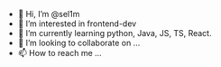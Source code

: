 - 👋 Hi, I’m @sel1m
- 👀 I’m interested in frontend-dev
- 🌱 I’m currently learning python, Java, JS, TS, React.
- 💞️ I’m looking to collaborate on ...
- 📫 How to reach me ...

<!---
sel1m0/sel1m0 is a ✨ special ✨ repository because its `README.md` (this file) appears on your GitHub profile.
You can click the Preview link to take a look at your changes.
--->
